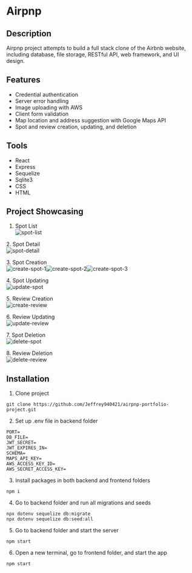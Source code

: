 # Airpnp

## Description
Airpnp project attempts to build a full stack clone of the Airbnb website, including database, file storage, RESTful API, web framework, and UI design.

## Features
* Credential authentication
* Server error handling
* Image uploading with AWS
* Client form validation
* Map location and address suggestion with Google Maps API
* Spot and review creation, updating, and deletion

## Tools
* React
* Express
* Sequelize
* Sqlite3
* CSS
* HTML

## Project Showcasing
1. Spot List <br>
![spot-list]

[spot-list]: ./images/spot-list.gif
2. Spot Detail <br>
![spot-detail]

[spot-detail]: ./images/spot-detail.gif
3. Spot Creation <br>
![create-spot-1]![create-spot-2]![create-spot-3]

[create-spot-1]: ./images/create-spot-1.gif
[create-spot-2]: ./images/create-spot-2.gif
[create-spot-3]: ./images/create-spot-3.gif
4. Spot Updating <br>
![update-spot]

[update-spot]: ./images/update-spot.gif
5. Review Creation <br>
![create-review]

[create-review]: ./images/create-review.gif
6. Review Updating <br>
![update-review]

[update-review]: ./images/update-review.gif
7. Spot Deletion <br>
![delete-spot]

[delete-spot]: ./images/delete-spot.gif
8. Review Deletion <br>
![delete-review]

[delete-review]: ./images/delete-review.gif

## Installation
1. Clone project
```
git clone https://github.com/Jeffrey940421/airpnp-portfolio-project.git
```
2. Set up .env file in backend folder
```
PORT=
DB_FILE=
JWT_SECRET=
JWT_EXPIRES_IN=
SCHEMA=
MAPS_API_KEY=
AWS_ACCESS_KEY_ID=
AWS_SECRET_ACCESS_KEY=
```
3. Install packages in both backend and frontend folders
```
npm i
```
4. Go to backend folder and run all migrations and seeds
```
npx dotenv sequelize db:migrate
npx dotenv sequelize db:seed:all
```
5. Go to backend folder and start the server
```
npm start
```
6. Open a new terminal, go to frontend folder, and start the app
```
npm start
```
